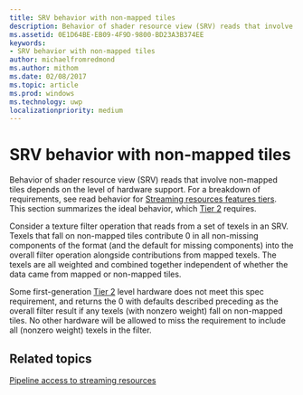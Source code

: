 ```yaml
---
title: SRV behavior with non-mapped tiles
description: Behavior of shader resource view (SRV) reads that involve non-mapped tiles depends on the level of hardware support.
ms.assetid: 0E1D64BE-EB09-4F9D-9800-BD23A3B374EE
keywords:
- SRV behavior with non-mapped tiles
author: michaelfromredmond
ms.author: mithom
ms.date: 02/08/2017
ms.topic: article
ms.prod: windows
ms.technology: uwp
localizationpriority: medium
---
```


# <span id="direct3dconcepts.srv_behavior_with_non-mapped_tiles"></span>SRV behavior with non-mapped tiles


Behavior of shader resource view (SRV) reads that involve non-mapped tiles depends on the level of hardware support. For a breakdown of requirements, see read behavior for [Streaming resources features tiers](streaming-resources-features-tiers.md). This section summarizes the ideal behavior, which [Tier 2](tier-2.md) requires.

Consider a texture filter operation that reads from a set of texels in an SRV. Texels that fall on non-mapped tiles contribute 0 in all non-missing components of the format (and the default for missing components) into the overall filter operation alongside contributions from mapped texels. The texels are all weighted and combined together independent of whether the data came from mapped or non-mapped tiles.

Some first-generation [Tier 2](tier-2.md) level hardware does not meet this spec requirement, and returns the 0 with defaults described preceding as the overall filter result if any texels (with nonzero weight) fall on non-mapped tiles. No other hardware will be allowed to miss the requirement to include all (nonzero weight) texels in the filter.

## <span id="related-topics"></span>Related topics


[Pipeline access to streaming resources](pipeline-access-to-streaming-resources.md)

 

 




